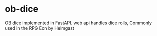 # ob-dice
OB dice implemented in FastAPI. web api handles dice rolls, Commonly used in the RPG Eon by Helmgast
